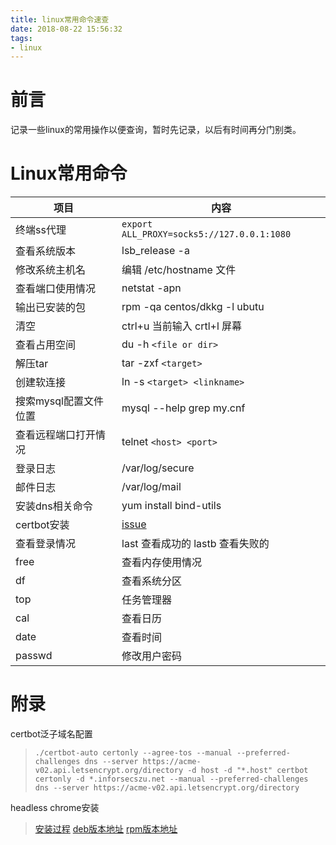 ```yaml
---
title: linux常用命令速查
date: 2018-08-22 15:56:32
tags:
- linux
---
```

# 前言

记录一些linux的常用操作以便查询，暂时先记录，以后有时间再分门别类。

<!--more-->

# Linux常用命令

| 项目                  | 内容                                                    |
| --------------------- | ------------------------------------------------------- |
| 终端ss代理            | `export ALL_PROXY=socks5://127.0.0.1:1080`              |
| 查看系统版本          | lsb_release -a                                          |
| 修改系统主机名        | 编辑 /etc/hostname 文件                                 |
| 查看端口使用情况      | netstat -apn                                            |
| 输出已安装的包        | rpm -qa  centos/dkkg -l ubutu                           |
| 清空                  | ctrl+u 当前输入 crtl+l 屏幕                             |
| 查看占用空间          | du -h `<file or dir>`                                   |
| 解压tar               | tar -zxf `<target>`                                     |
| 创建软连接            | ln -s `<target> <linkname>`                             |
| 搜索mysql配置文件位置 | mysql --help  grep my.cnf
| 查看远程端口打开情况  | telnet `<host> <port>`                                  |
| 登录日志              | /var/log/secure                                         |
| 邮件日志              | /var/log/mail                                           |
| 安装dns相关命令       | yum install bind-utils                                  |
| certbot安装           | [issue](https://github.com/certbot/certbot/issues/5104) |
| 查看登录情况          | last 查看成功的  lastb 查看失败的                       |
| free | 查看内存使用情况 |
| df | 查看系统分区 |
| top | 任务管理器 |
| cal | 查看日历  |
| date | 查看时间 |
| passwd | 修改用户密码 | 

# 附录

certbot泛子域名配置
> `./certbot-auto certonly --agree-tos --manual --preferred-challenges dns --server https://acme-v02.api.letsencrypt.org/directory -d host -d "*.host" certbot certonly -d *.inforsecszu.net --manual --preferred-challenges dns --server https://acme-v02.api.letsencrypt.org/directory`

headless chrome安装
> [安装过程](https://askubuntu.com/questions/79280/how-to-install-chrome-browser-properly-via-command-line)
> [deb版本地址](https://dl.google.com/linux/direct/google-chrome-stable_current_amd64.deb)
> [rpm版本地址](https://dl.google.com/linux/direct/google-chrome-stable_current_x86_64.rpm)
